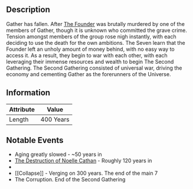 ## Description
Gather has fallen. After [The Founder](Notable%20Characters#^fa33b2) was brutally murdered by one of the members of Gather, though it is unknown who committed the grave crime. Tension amongst members of the group rose nigh instantly, with each deciding to use the death for the own ambitions. The Seven learn that the Founder left an unholy amount of money behind, with no easy way to access it. As a result, they begin to war with each other, with each leveraging their immense resources and wealth to begin The Second Gathering. The Second Gathering consisted of universal war, driving the economy and cementing Gather as the forerunners of the Universe. 

## Information

| Attribute | Value |
| ----------- | ----------- |
| Length | 400 Years |

## Notable Events
- Aging greatly slowed - ~50 years in
- [The Destruction of Noelle Cathan](Shipped%20into%20Oblivion.md) - Roughly 120 years in
- 
- [[Collapse]] - Verging on 300 years. The end of the main 7
- The Corruption. End of the Second Gathering